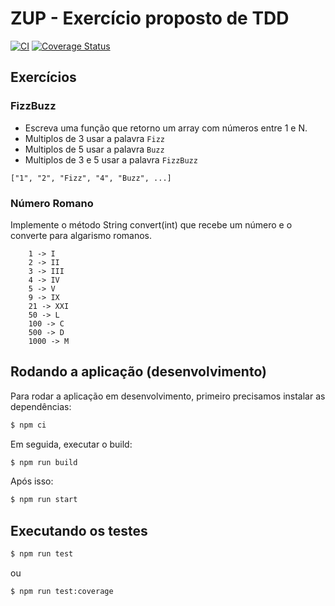 # **ZUP - Exercício proposto de TDD**

[![CI](https://github.com/jfollmann/zup-exercise-tdd/actions/workflows/ci.yml/badge.svg)](https://github.com/jfollmann/zup-exercise-tdd/actions/workflows/ci.yml)
[![Coverage Status](https://coveralls.io/repos/github/jfollmann/zup-exercise-tdd/badge.svg?branch=main)](https://coveralls.io/github/jfollmann/zup-exercise-tdd?branch=main)

## Exercícios

### FizzBuzz
- Escreva uma função que retorno um array com números entre 1 e N.
- Multiplos de 3 usar a palavra `Fizz`
- Multiplos de 5 usar a palavra `Buzz`
- Multiplos de 3 e 5 usar a palavra `FizzBuzz`
```
["1", "2", "Fizz", "4", "Buzz", ...]
```

### Número Romano
Implemente o método String convert(int) que recebe um número e o converte para algarismo romanos.
``` 
	1 -> I
	2 -> II
	3 -> III
	4 -> IV
	5 -> V
	9 -> IX
	21 -> XXI
	50 -> L
	100 -> C
	500 -> D
	1000 -> M
```

## Rodando a aplicação (desenvolvimento)

Para rodar a aplicação em desenvolvimento, primeiro precisamos instalar as dependências:

```bash
$ npm ci
```

Em seguida, executar o build:

```bash
$ npm run build
```

Após isso:

```bash
$ npm run start
```

## Executando os testes

```bash
$ npm run test
```
ou
```bash
$ npm run test:coverage
```
